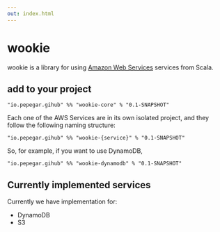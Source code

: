 ```yaml
---
out: index.html
---
```



wookie
======

wookie is a library for using [Amazon Web Services](https://aws.amazon.com/es/)
services from Scala.


add to your project
-------------------

```
"io.pepegar.gihub" %% "wookie-core" % "0.1-SNAPSHOT"
```

Each one of the AWS Services are in its own isolated project, and they follow
the following naming structure:

```
"io.pepegar.gihub" %% "wookie-{service}" % "0.1-SNAPSHOT"
```

So, for example, if you want to use DynamoDB,

```
"io.pepegar.gihub" %% "wookie-dynamodb" % "0.1-SNAPSHOT"
```

Currently implemented services
------------------------------

Currently we have implementation for:

* DynamoDB
* S3
